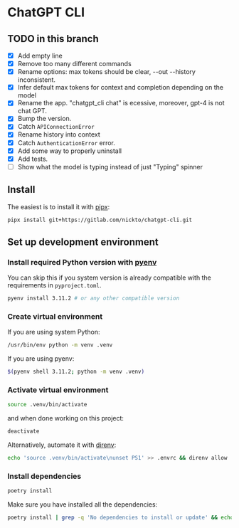 # ChatGPT CLI

## TODO in this branch

- [X] Add empty line
- [X] Remove too many different commands
- [X] Rename options: max tokens should be clear, --out --history inconsistent.
- [X] Infer default max tokens for context and completion depending on the model
- [X] Rename the app. "chatgpt_cli chat" is ecessive, moreover, gpt-4 is not chat GPT.
- [X] Bump the version.
- [X] Catch `APIConnectionError`
- [X] Rename history into context
- [X] Catch `AuthenticationError` error.
- [X] Add some way to properly uninstall
- [X] Add tests.
- [ ] Show what the model is typing instead of just "Typing" spinner

## Install

The easiest is to install it with [pipx](https://pypa.github.io/pipx/):

```bash
pipx install git+https://gitlab.com/nickto/chatgpt-cli.git
```

## Set up development environment

### Install required Python version with [pyenv](https://github.com/pyenv/pyenv)

You can skip this if you system version is already compatible with the
requirements in `pyproject.toml`.

```bash
pyenv install 3.11.2 # or any other compatible version
```

### Create virtual environment

If you are using system Python:
```bash
/usr/bin/env python -m venv .venv
```

If you are using pyenv:
```bash
$(pyenv shell 3.11.2; python -m venv .venv)
```

### Activate virtual environment

```bash
source .venv/bin/activate
```

and when done working on this project:

```bash
deactivate
```

Alternatively, automate it with [direnv](https://direnv.net/):
```bash
echo 'source .venv/bin/activate\nunset PS1' >> .envrc && direnv allow
```

### Install dependencies

```bash
poetry install
```

Make sure you have installed all the dependencies:
```bash
poetry install | grep -q 'No dependencies to install or update' && echo "All good\!" || echo "Some packages are missing :("
```
